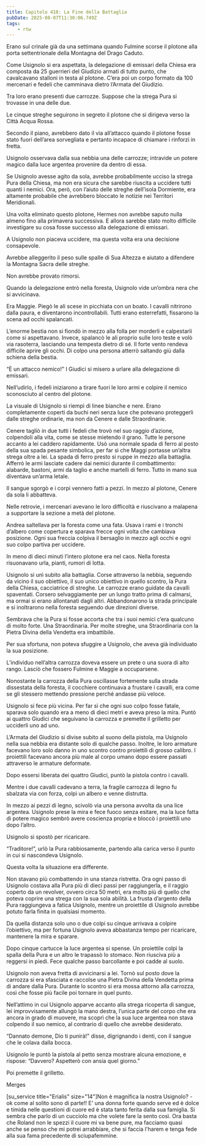 ```yaml
---
title: Capitolo 418: La Fine della Battaglia
pubDate: 2025-08-07T11:30:06.749Z
tags:
    - rtw
---
```







Erano sul crinale già da una settimana quando Fulmine scorse il plotone alla porta settentrionale della Montagna del Drago Caduto.


Come Usignolo si era aspettata, la delegazione di emissari della Chiesa era composta da 25 guerrieri del Giudizio armati di tutto punto, che cavalcavano stalloni in testa al plotone. C’era poi un corpo formato da 100 mercenari e fedeli che camminava dietro l’Armata del Giudizio.


Tra loro erano presenti due carrozze. Suppose che la strega Pura si trovasse in una delle due.


Le cinque streghe seguirono in segreto il plotone che si dirigeva verso la Città Acqua Rossa.


Secondo il piano, avrebbero dato il via all’attacco quando il plotone fosse stato fuori dell’area sorvegliata e pertanto incapace di chiamare i rinforzi in fretta.


Usignolo osservava dalla sua nebbia una delle carrozze; intravide un potere magico dalla luce argentea provenire da dentro di essa.


Se Usignolo avesse agito da sola, avrebbe probabilmente ucciso la strega Pura della Chiesa, ma non era sicura che sarebbe riuscita a uccidere tutti quanti i nemici. Ora, però, con l’aiuto delle streghe dell’isola Dormiente, era altamente probabile che avrebbero bloccato le notizie nei Territori Meridionali.


Una volta eliminato questo plotone, Hermes non avrebbe saputo nulla almeno fino alla primavera successiva. E allora sarebbe stato molto difficile investigare su cosa fosse successo alla delegazione di emissari.


A Usignolo non piaceva uccidere, ma questa volta era una decisione consapevole.


Avrebbe alleggerito il peso sulle spalle di Sua Altezza e aiutato a difendere la Montagna Sacra delle streghe.


Non avrebbe provato rimorsi.


Quando la delegazione entrò nella foresta, Usignolo vide un’ombra nera che si avvicinava.


Era Maggie. Piegò le ali scese in picchiata con un boato. I cavalli nitrirono dalla paura, e diventarono incontrollabili. Tutti erano esterrefatti, fissarono la scena ad occhi spalancati.


L’enorme bestia non si fiondò in mezzo alla folla per morderli e calpestarli come si aspettavano. Invece, spalancò le ali proprio sulle loro teste e volò via rasoterra, lasciando una tempesta dietro di sé. Il forte vento rendeva difficile aprire gli occhi. Di colpo una persona atterrò saltando giù dalla schiena della bestia.


“È un attacco nemico!” I Giudici si misero a urlare alla delegazione di emissari.


Nell’udirlo, i fedeli iniziarono a tirare fuori le loro armi e colpire il nemico sconosciuto al centro del plotone.


La visuale di Usignolo si riempì di linee bianche e nere. Erano completamente coperti da buchi neri senza luce che potevano proteggerli dalle streghe ordinarie, ma non da Cenere e dalle Straordinarie.


Cenere tagliò in due tutti i fedeli che trovò nel suo raggio d’azione, colpendoli alla vita, come se stesse mietendo il grano. Tutte le persone accanto a lei caddero rapidamente. Usò una normale spada di ferro al posto della sua spada pesante simbolica, per far sì che Maggi portasse un’altra strega oltre a lei. La spada di ferro presto si ruppe in mezzo alla battaglia. Afferrò le armi lasciate cadere dai nemici durante il combattimento: alabarde, bastoni, armi da taglio e anche martelli di ferro. Tutto in mano sua diventava un’arma letale.


Il sangue sgorgò e i corpi vennero fatti a pezzi. In mezzo al plotone, Cenere da sola li abbatteva.


Nelle retrovie, i mercenari avevano le loro difficoltà e riuscivano a malapena a supportare la sezione a metà del plotone.


Andrea saltellava per la foresta come una fata. Usava i rami e i tronchi d’albero come copertura e sparava frecce ogni volta che cambiava posizione. Ogni sua freccia colpiva il bersaglio in mezzo agli occhi e ogni suo colpo partiva per uccidere.


In meno di dieci minuti l’intero plotone era nel caos. Nella foresta risuonavano urla, pianti, rumori di lotta.


Usignolo si unì subito alla battaglia. Corse attraverso la nebbia, seguendo da vicino il suo obiettivo, il suo unico obiettivo in quello scontro, la Pura della Chiesa, cacciatrice di streghe. Le carrozze erano guidate da cavalli spaventati. Corsero selvaggiamente per un lungo tratto prima di calmarsi, ma ormai si erano allontanati dagli altri. Abbandonarono la strada principale e si inoltrarono nella foresta seguendo due direzioni diverse.


Sembrava che la Pura si fosse accorta che tra i suoi nemici c’era qualcuno di molto forte. Una Straordinaria. Per molte streghe, una Straordinaria con la Pietra Divina della Vendetta era imbattibile.


Per sua sfortuna, non poteva sfuggire a Usignolo, che aveva già individuato la sua posizione.


L’individuo nell’altra carrozza doveva essere un prete o una suora di alto rango. Lasciò che fossero Fulmine e Maggie a occuparsene.


Nonostante la carrozza della Pura oscillasse fortemente sulla strada dissestata della foresta, il cocchiere continuava a frustare i cavalli, era come se gli stessero mettendo pressione perché andasse più veloce.


Usignolo si fece più vicina. Per far sì che ogni suo colpo fosse fatale, sparava solo quando era a meno di dieci metri e aveva preso la mira. Puntò ai quattro Giudici che seguivano la carrozza e premette il grilletto per ucciderli uno ad uno.


L’Armata del Giudizio si divise subito al suono della pistola, ma Usignolo nella sua nebbia era distante solo di qualche passo. Inoltre, le loro armature facevano loro solo danno in uno scontro contro proiettili di grosso calibro. I proiettili facevano ancora più male al corpo umano dopo essere passati attraverso le armature deformate.


Dopo essersi liberata dei quattro Giudici, puntò la pistola contro i cavalli.


Mentre i due cavalli cadevano a terra, la fragile carrozza di legno fu sbalzata via con forza, colpì un albero e venne distrutta.


In mezzo ai pezzi di legno, scivolò via una persona avvolta da una lice argentea. Usignolo prese la mira e fece fuoco senza esitare, ma la luce fatta di potere magico sembrò avere coscienza propria e bloccò i proiettili uno dopo l’altro.


Usignolo si spostò per ricaricare.


“Traditore!”, urlò la Pura rabbiosamente, partendo alla carica verso il punto in cui si nascondeva Usignolo.


Questa volta la situazione era differente.


Non stavano più combattendo in una stanza ristretta. Ora ogni passo di Usignolo costava alla Pura più di dieci passi per raggiungerla, e il raggio coperto da un revolver, ovvero circa 50 metri, era molto più di quello che poteva coprire una strega con la sua sola abilità. La frusta d’argento della Pura raggiungeva a fatica Usignolo, mentre un proiettile di Usignolo avrebbe potuto farla finita in qualsiasi momento.


Da quella distanza solo uno o due colpi su cinque arrivava a colpire l’obiettivo, ma per fortuna Usignolo aveva abbastanza tempo per ricaricare, mantenere la mira e sparare.


Dopo cinque cartucce la luce argentea si spense. Un proiettile colpì la spalla della Pura e un altro le trapassò lo stomaco. Non riusciva più a reggersi in piedi. Fece qualche passo barcollante e poi cadde al suolo.


Usignolo non aveva fretta di avvicinarsi a lei. Tornò sul posto dove la carrozza si era sfasciata e raccolse una Pietra Divina della Vendetta prima di andare dalla Pura. Durante lo scontro si era mossa attorno alla carrozza, così che fosse più facile poi tornare in quel punto.


Nell’attimo in cui Usignolo apparve accanto alla strega ricoperta di sangue, lei improvvisamente allungò la mano destra, l’unica parte del corpo che era ancora in grado di muovere, ma scoprì che la sua luce argentea non stava colpendo il suo nemico, al contrario di quello che avrebbe desiderato.


“Dannato demone, Dio ti punirà!" disse, digrignando i denti, con il sangue che le colava dalla bocca.


Usignolo le puntò la pistola al petto senza mostrare alcuna emozione, e rispose: “Davvero? Aspetterò con ansia quel giorno.”


Poi premette il grilletto.






 


Merges






[su_service title="Erialis" size="14"]Non è magnifica la nostra Usignolo? *-* ok come al solito sono di parte!! E' una donna forte quando serve ed è dolce e timida nelle questioni di cuore ed è stata tanto ferita dalla sua famiglia. Si sembra che parlo di un cucciolo ma che volete fare la sento così. Ora basta che Roland non le spezzi il cuore mi va bene pure, ma facciamo quasi anche se penso che mi potrei arrabbiare, che si faccia l'harem e tenga fede alla sua fama precedente di sciupafemmine. 
                                


                                



